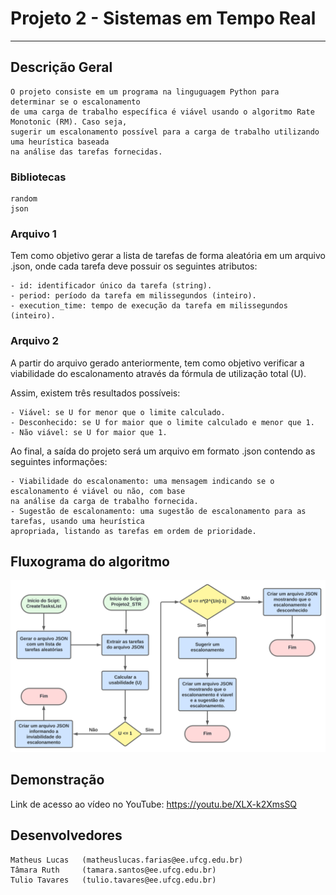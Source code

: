 
# Projeto 2 - Sistemas em Tempo Real

---

## Descrição Geral

    O projeto consiste em um programa na linguguagem Python para determinar se o escalonamento
    de uma carga de trabalho específica é viável usando o algoritmo Rate Monotonic (RM). Caso seja,
    sugerir um escalonamento possível para a carga de trabalho utilizando uma heurística baseada
    na análise das tarefas fornecidas.

### Bibliotecas
    random
    json

### Arquivo 1

Tem como objetivo gerar a lista de tarefas de forma aleatória em um arquivo .json, onde cada tarefa deve
possuir os seguintes atributos: 
    
    - id: identificador único da tarefa (string).
    - period: período da tarefa em milissegundos (inteiro).
    - execution_time: tempo de execução da tarefa em milissegundos (inteiro).

### Arquivo 2

A partir do arquivo gerado anteriormente, tem como objetivo verificar a viabilidade do escalonamento
através da fórmula de utilização total (U).

Assim, existem três resultados possíveis:

    - Viável: se U for menor que o limite calculado.
    - Desconhecido: se U for maior que o limite calculado e menor que 1.
    - Não viável: se U for maior que 1.

Ao final, a saída do projeto será um arquivo em formato .json contendo as seguintes informações:

    - Viabilidade do escalonamento: uma mensagem indicando se o escalonamento é viável ou não, com base
    na análise da carga de trabalho fornecida.
    - Sugestão de escalonamento: uma sugestão de escalonamento para as tarefas, usando uma heurística
    apropriada, listando as tarefas em ordem de prioridade.
## Fluxograma do algoritmo
![Imagem indisponível](Fluxograma.svg)

## Demonstração

Link de acesso ao vídeo no YouTube: https://youtu.be/XLX-k2XmsSQ

## Desenvolvedores

    Matheus Lucas   (matheuslucas.farias@ee.ufcg.edu.br)
    Tâmara Ruth     (tamara.santos@ee.ufcg.edu.br)
    Tulio Tavares   (tulio.tavares@ee.ufcg.edu.br)
